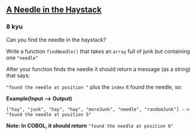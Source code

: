 <h2><a href=https://www.codewars.com/kata/56676e8fabd2d1ff3000000c/train/python target="_blank">A Needle in the Haystack</a></h2><h3>8 kyu</h3><p>Can you find the needle in the haystack?</p><p>Write a function <code>findNeedle()</code> that takes an <code>array</code> full of junk but containing one <code>"needle"</code></p><p>After your function finds the needle it should return a message (as a string) that says:</p><p><code>"found the needle at position "</code> plus the <code>index</code> it found the needle, so: </p><p><strong>Example(Input --&gt; Output)</strong></p><pre><code>["hay", "junk", "hay", "hay", "moreJunk", "needle", "randomJunk"] --&gt; "found the needle at position 5" </code></pre><p><strong>Note: In COBOL, it should return</strong> <code>"found the needle at position 6"</code></p>
